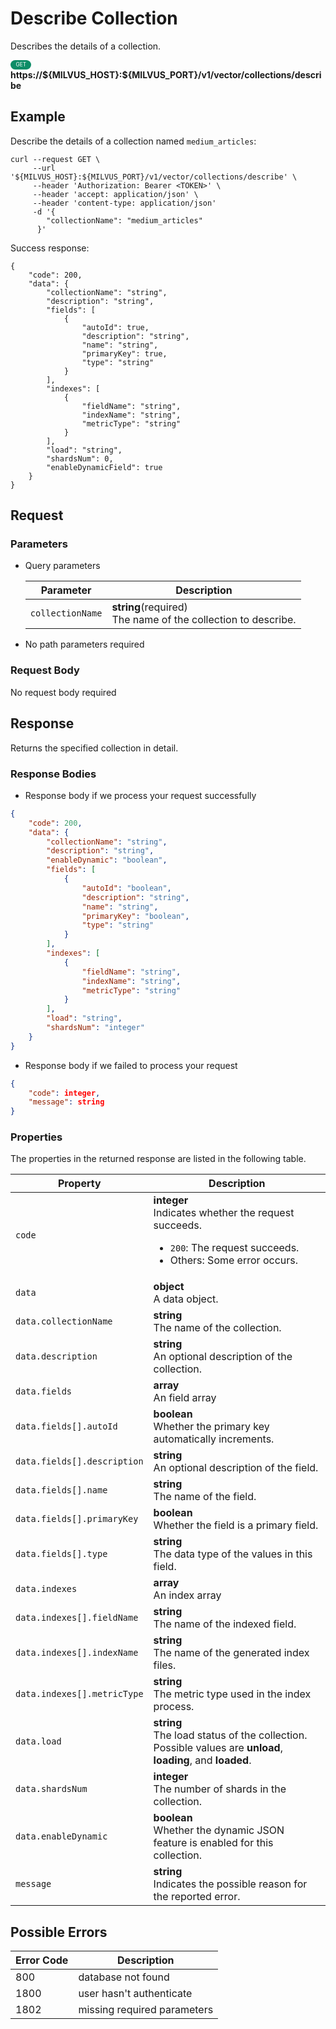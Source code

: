 # Describe Collection

Describes the details of a collection.

<div>
    <div style="display: inline-block; background: #0d8d67; font-size: 0.6em; border-radius: 10px; color: #ffffff; padding: 0.3em 1em;">
        <span>GET</span>
    </div>
    <span style="font-weight: bold;">  https://${MILVUS_HOST}:${MILVUS_PORT}/v1/vector/collections/describe</span>
</div>

## Example


Describe the details of a collection named `medium_articles`:

```shell
curl --request GET \
     --url '${MILVUS_HOST}:${MILVUS_PORT}/v1/vector/collections/describe' \
     --header 'Authorization: Bearer <TOKEN>' \
     --header 'accept: application/json' \
     --header 'content-type: application/json'
     -d '{
        "collectionName": "medium_articles"
      }'
```

Success response:

```shell
{
    "code": 200,
    "data": {
        "collectionName": "string",
        "description": "string",
        "fields": [
            {
                "autoId": true,
                "description": "string",
                "name": "string",
                "primaryKey": true,
                "type": "string"
            }
        ],
        "indexes": [
            {
                "fieldName": "string",
                "indexName": "string",
                "metricType": "string"
            }
        ],
        "load": "string",
        "shardsNum": 0,
        "enableDynamicField": true
    }
}
```



## Request

### Parameters

- Query parameters

    | Parameter        | Description                                                                               |
    |------------------|-------------------------------------------------------------------------------------------|
    | `collectionName`  | **string**(required)<br>The name of the collection to describe.|

- No path parameters required

### Request Body

No request body required

## Response

Returns the specified collection in detail.

### Response Bodies

- Response body if we process your request successfully

```json
{
    "code": 200,
    "data": {
        "collectionName": "string",
        "description": "string",
        "enableDynamic": "boolean",
        "fields": [
            {
                "autoId": "boolean",
                "description": "string",
                "name": "string",
                "primaryKey": "boolean",
                "type": "string"
            }
        ],
        "indexes": [
            {
                "fieldName": "string",
                "indexName": "string",
                "metricType": "string"
            }
        ],
        "load": "string",
        "shardsNum": "integer"
    }
}
```

- Response body if we failed to process your request

```json
{
    "code": integer,
    "message": string
}
```

### Properties

The properties in the returned response are listed in the following table.

| Property | Description                                                                                                                                 |
|----------|---------------------------------------------------------------------------------------------------------------------------------------------|
| `code`   | **integer**<br>Indicates whether the request succeeds.<br><ul><li>`200`: The request succeeds.</li><li>Others: Some error occurs.</li></ul> |
| `data`    | **object**<br>A data object. |
| `data.collectionName`   | **string**<br>The name of the collection. |
| `data.description`   | **string**<br>An optional description of the collection. |
| `data.fields`   | **array**<br>An field array |
| `data.fields[].autoId`   | **boolean**<br>Whether the primary key automatically increments. |
| `data.fields[].description`   | **string**<br>An optional description of the field. |
| `data.fields[].name`   | **string**<br>The name of the field. |
| `data.fields[].primaryKey`   | **boolean**<br>Whether the field is a primary field. |
| `data.fields[].type`   | **string**<br>The data type of the values in this field. |
| `data.indexes`   | **array**<br>An index array |
| `data.indexes[].fieldName`   | **string**<br>The name of the indexed field. |
| `data.indexes[].indexName`   | **string**<br>The name of the generated index files. |
| `data.indexes[].metricType`   | **string**<br>The metric type used in the index process. |
| `data.load`   | **string**<br>The load status of the collection. Possible values are **unload**, **loading**, and **loaded**. |
| `data.shardsNum`   | **integer**<br>The number of shards in the collection. |
| `data.enableDynamic`   | **boolean**<br>Whether the dynamic JSON feature is enabled for this collection. |
| `message`  | **string**<br>Indicates the possible reason for the reported error. |

## Possible Errors

| Error Code | Description |
| --- | --- |
| 800 | database not found |
| 1800 | user hasn't authenticate |
| 1802 | missing required parameters |
